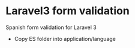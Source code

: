 Laravel3 form validation
========================

Spanish form validation for Laravel 3

- Copy ES folder into application/language

